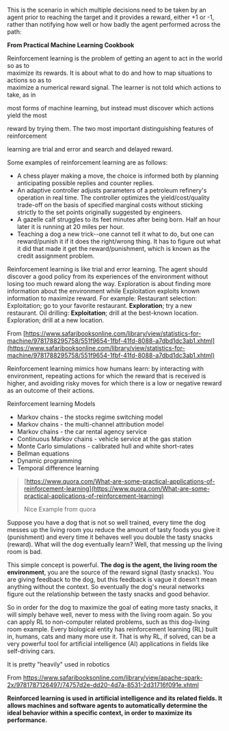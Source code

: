 This is the scenario in which multiple decisions need to be taken by an agent prior to reaching the target and it provides a reward, either +1 or -1, rather than notifying how well or how badly the agent performed across the path:

**From Practical Machine Learning Cookbook**

Reinforcement learning is the problem of getting an agent to act in the world so as to  
 maximize its rewards. It is about what to do and how to map situations to actions so as to  
 maximize a numerical reward signal. The learner is not told which actions to take, as in

most forms of machine learning, but instead must discover which actions yield the most

reward by trying them. The two most important distinguishing features of reinforcement

learning are trial and error and search and delayed reward.

Some examples of reinforcement learning are as follows:

* A chess player making a move, the choice is informed both by planning anticipating possible replies and counter replies.
* An adaptive controller adjusts parameters of a petroleum refinery's operation in real time. The controller optimizes the yield/cost/quality trade-off on the basis of specified marginal costs without sticking strictly to the set points originally suggested by engineers.
* A gazelle calf struggles to its feet minutes after being born. Half an hour later it is running at 20 miles per hour.
* Teaching a dog a new trick--one cannot tell it what to do, but one can reward/punish it if it does the right/wrong thing. It has to figure out what it did that made it get the reward/punishment, which is known as the credit assignment problem.

Reinforcement learning is like trial and error learning. The agent should discover a good policy from its experiences of the environment without losing too much reward along the way. Exploration is about finding more information about the environment while Exploitation exploits known information to maximize reward. For example: Restaurant selection: Exploitation; go to your favorite restaurant. **Exploration**; try a new restaurant. Oil drilling: **Exploitation**; drill at the best-known location. Exploration; drill at a new location.

From [https://www.safaribooksonline.com/library/view/statistics-for-machine/9781788295758/551f9654-1fbf-41fd-8088-a7dbd1dc3ab1.xhtml](https://www.safaribooksonline.com/library/view/statistics-for-machine/9781788295758/551f9654-1fbf-41fd-8088-a7dbd1dc3ab1.xhtml)

Reinforcement learning mimics how humans learn: by interacting with environment, repeating actions for which the reward that is received is higher, and avoiding risky moves for which there is a low or negative reward as an outcome of their actions.

Reinforcement learning Models

* Markov chains - the stocks regime switching model
* Markov chains - the multi-channel attribution model
* Markov chains - the car rental agency service
* Continuous Markov chains - vehicle service at the gas station
* Monte Carlo simulations - calibrated hull and white short-rates
* Bellman equations
* Dynamic programming
* Temporal difference learning

> [https://www.quora.com/What-are-some-practical-applications-of-reinforcement-learning](https://www.quora.com/What-are-some-practical-applications-of-reinforcement-learning)
>
> Nice Example from quora

Suppose you have a dog that is not so well trained, every time the dog messes up the living room you reduce the amount of tasty foods you give it \(punishment\) and every time it behaves well you double the tasty snacks \(reward\). What will the dog eventually learn? Well, that messing up the living room is bad.

This simple concept is powerful. **The dog is the agent, the living room the environment**, you are the source of the reward signal \(tasty snacks\). You are giving feedback to the dog, but this feedback is vague it doesn't mean anything without the context. So eventually the dog's neural networks figure out the relationship between the tasty snacks and good behavior.

So in order for the dog to maximize the goal of eating more tasty snacks, it will simply behave well, never to mess with the living room again. So you can apply RL to non-computer related problems, such as this dog-living room example. Every biological entity has reinforcement learning \(RL\) built in, humans, cats and many more use it. That is why RL, if solved, can be a very powerful tool for artificial intelligence \(AI\) applications in fields like self-driving cars.

It is pretty "heavily" used in robotics





From https://www.safaribooksonline.com/library/view/apache-spark-2x/9781787126497/74757d2e-dd20-4d7a-8531-2d31716f091e.xhtml



 **Reinforced learning is used in artificial intelligence and its related fields. It allows machines and software agents to automatically determine the ideal behavior within a specific context, in order to maximize its performance.**

